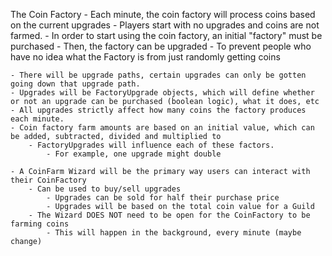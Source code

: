 The Coin Factory
    - Each minute, the coin factory will process coins based on the current upgrades
    - Players start with no upgrades and coins are not farmed.
    - In order to start using the coin factory, an initial "factory" must be purchased
        - Then, the factory can be upgraded
        - To prevent people who have no idea what the Factory is from just randomly getting coins

    - There will be upgrade paths, certain upgrades can only be gotten going down that upgrade path.
    - Upgrades will be FactoryUpgrade objects, which will define whether or not an upgrade can be purchased (boolean logic), what it does, etc
    - All upgrades strictly affect how many coins the factory produces each minute.
    - Coin factory farm amounts are based on an initial value, which can be added, subtracted, divided and multiplied to
        - FactoryUpgrades will influence each of these factors.
            - For example, one upgrade might double 
    
    - A CoinFarm Wizard will be the primary way users can interact with their CoinFactory
        - Can be used to buy/sell upgrades
            - Upgrades can be sold for half their purchase price
            - Upgrades will be based on the total coin value for a Guild
        - The Wizard DOES NOT need to be open for the CoinFactory to be farming coins
            - This will happen in the background, every minute (maybe change)



